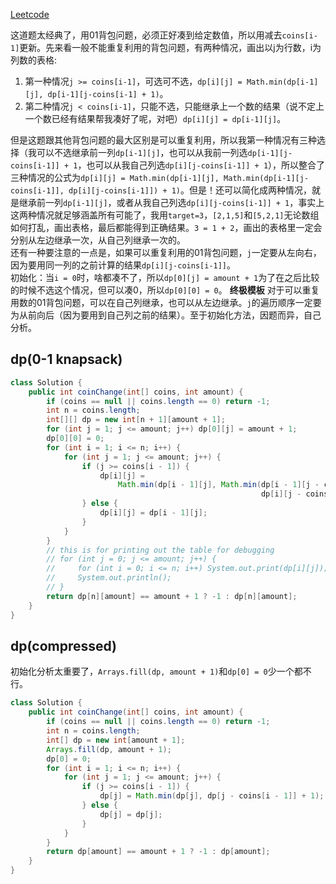 [Leetcode](https://leetcode.com/problems/coin-change/)

这道题太经典了，用01背包问题，必须正好凑到给定数值，所以用减去`coins[i-1]`更新。先来看一般不能重复利用的背包问题，有两种情况，画出以j为行数，i为列数的表格:
1. 第一种情况`j >= coins[i-1]`，可选可不选，`dp[i][j] = Math.min(dp[i-1][j], dp[i-1][j-coins[i-1] + 1)`。
2. 第二种情况`j < coins[i-1]`，只能不选，只能继承上一个数的结果（说不定上一个数已经有结果帮我凑好了呢，对吧）`dp[i][j] = dp[i-1][j]`。

但是这题跟其他背包问题的最大区别是可以重复利用，所以我第一种情况有三种选择（我可以不选继承前一列`dp[i-1][j]`，也可以从我前一列选`dp[i-1][j-coins[i-1]] + 1`，也可以从我自己列选`dp[i][j-coins[i-1]] + 1`），所以整合了三种情况的公式为`dp[i][j] = Math.min(dp[i-1][j], Math.min(dp[i-1][j-coins[i-1]], dp[i][j-coins[i-1]]) + 1)`。但是！还可以简化成两种情况，就是继承前一列`dp[i-1][j]`，或者从我自己列选`dp[i][j-coins[i-1]] + 1`，事实上这两种情况就足够涵盖所有可能了，我用`target=3`，`[2,1,5]`和`[5,2,1]`无论数组如何打乱，画出表格，最后都能得到正确结果。`3 = 1 + 2`，画出的表格里一定会分别从左边继承一次，从自己列继承一次的。\
还有一种要注意的一点是，如果可以重复利用的01背包问题，`j`一定要从左向右，因为要用同一列的之前计算的结果`dp[i][j-coins[i-1]]`。\
初始化：当`i = 0`时，啥都凑不了，所以`dp[0][j] = amount + 1`为了在之后比较的时候不选这个情况，但可以凑0，所以`dp[0][0] = 0`。
**终极模板**
对于可以重复用数的01背包问题，可以在自己列继承，也可以从左边继承。`j`的遍历顺序一定要为从前向后（因为要用到自己列之前的结果）。至于初始化方法，因题而异，自己分析。

## dp(0-1 knapsack)
```java
class Solution {
    public int coinChange(int[] coins, int amount) {
        if (coins == null || coins.length == 0) return -1;
        int n = coins.length;
        int[][] dp = new int[n + 1][amount + 1];
        for (int j = 1; j <= amount; j++) dp[0][j] = amount + 1;
        dp[0][0] = 0;
        for (int i = 1; i <= n; i++) {
            for (int j = 1; j <= amount; j++) {
                if (j >= coins[i - 1]) {
                    dp[i][j] = 
                        Math.min(dp[i - 1][j], Math.min(dp[i - 1][j - coins[i  -1]],
                                                        dp[i][j - coins[i - 1]]) + 1);
                } else {
                    dp[i][j] = dp[i - 1][j];
                }
            }
        }
        // this is for printing out the table for debugging
        // for (int j = 0; j <= amount; j++) {
        //     for (int i = 0; i <= n; i++) System.out.print(dp[i][j]);
        //     System.out.println();
        // }
        return dp[n][amount] == amount + 1 ? -1 : dp[n][amount];
    }
}
```
## dp(compressed)
初始化分析太重要了，`Arrays.fill(dp, amount + 1)`和`dp[0] = 0`少一个都不行。
```java
class Solution {
    public int coinChange(int[] coins, int amount) {
        if (coins == null || coins.length == 0) return -1;
        int n = coins.length;
        int[] dp = new int[amount + 1];
        Arrays.fill(dp, amount + 1);
        dp[0] = 0;
        for (int i = 1; i <= n; i++) {
            for (int j = 1; j <= amount; j++) {
                if (j >= coins[i - 1]) {
                    dp[j] = Math.min(dp[j], dp[j - coins[i - 1]] + 1);
                } else {
                    dp[j] = dp[j];
                }
            }
        }
        return dp[amount] == amount + 1 ? -1 : dp[amount];
    }
}
```
